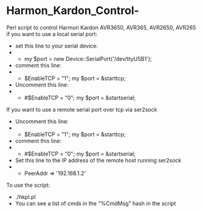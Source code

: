 Harmon_Kardon_Control-
======================

Perl script to control Harmon Kardon AVR3650, AVR365, AVR2650, AVR265
if you want to use a local serial port:
- set this line to your serial device:
- - my $port = new Device::SerialPort('/dev/ttyUSB1');
- comment this line:
- - $EnableTCP = "1"; my $port = &starttcp;
- Uncomment this line:
- - #$EnableTCP = "0"; my $port = &startserial;

If you want to use a remote serial port over tcp via ser2sock
- Uncomment this line:
- - $EnableTCP = "1"; my $port = &starttcp;
- comment this line:
- - #$EnableTCP = "0"; my $port = &startserial;
- Set this line to the IP address of the remote host running ser2sock
- - PeerAddr => '192.168.1.2'

To use the script:
- ./hkpl.pl <cmd>
- You can see a list of cmds in the "%CmdMsg" hash in the script
